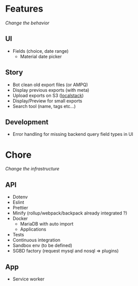# Features
_Change the behavior_

## UI

- Fields (choice, date range)
  - Material date picker

## Story

- Bot clean old export files (or AMPQ)
- Display previous exports (with meta)
- Upload exports on S3 ([localstack](https://github.com/localstack/localstack))
- Display/Preview for small exports
- Search tool (name, tags etc…)

## Development

- Error handling for missing backend query field types in UI

# Chore
_Change the infrastructure_

## API

- Dotenv
- Eslint
- Prettier
- Minify (rollup/webpack/backpack already integrated ?)
- Docker
  - MariaDB with auto import
  - Applications
- Tests
- Continuous integration
- Sandbox env (to be defined)
- SGBD factory (request mysql and nosql => plugins) 

## App

- Service worker
